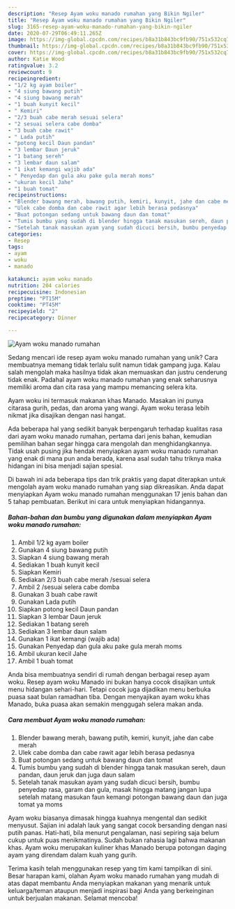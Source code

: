 ```yaml
---
description: "Resep Ayam woku manado rumahan yang Bikin Ngiler"
title: "Resep Ayam woku manado rumahan yang Bikin Ngiler"
slug: 3165-resep-ayam-woku-manado-rumahan-yang-bikin-ngiler
date: 2020-07-29T06:49:11.265Z
image: https://img-global.cpcdn.com/recipes/b8a31b843bc9fb90/751x532cq70/ayam-woku-manado-rumahan-foto-resep-utama.jpg
thumbnail: https://img-global.cpcdn.com/recipes/b8a31b843bc9fb90/751x532cq70/ayam-woku-manado-rumahan-foto-resep-utama.jpg
cover: https://img-global.cpcdn.com/recipes/b8a31b843bc9fb90/751x532cq70/ayam-woku-manado-rumahan-foto-resep-utama.jpg
author: Katie Wood
ratingvalue: 3.2
reviewcount: 9
recipeingredient:
- "1/2 kg ayam boiler"
- "4 siung bawang putih"
- "4 siung bawang merah"
- "1 buah kunyit kecil"
- " Kemiri"
- "2/3 buah cabe merah sesuai selera"
- "2 sesuai selera cabe domba"
- "3 buah cabe rawit"
- " Lada putih"
- "potong kecil Daun pandan"
- "3 lembar Daun jeruk"
- "1 batang sereh"
- "3 lembar daun salam"
- "1 ikat kemangi wajib ada"
- " Penyedap dan gula aku pake gula merah moms"
- "ukuran kecil Jahe"
- "1 buah tomat"
recipeinstructions:
- "Blender bawang merah, bawang putih, kemiri, kunyit, jahe dan cabe merah"
- "Ulek cabe domba dan cabe rawit agar lebih berasa pedasnya"
- "Buat potongan sedang untuk bawang daun dan tomat"
- "Tumis bumbu yang sudah di blender hingga tanak masukan sereh, daun pandan, daun jeruk dan juga daun salam"
- "Setelah tanak masukan ayam yang sudah dicuci bersih, bumbu penyedap rasa, garam dan gula, masak hingga matang jangan lupa setelah matang masukan faun kemangi potongan bawang daun dan juga tomat ya moms"
categories:
- Resep
tags:
- ayam
- woku
- manado

katakunci: ayam woku manado 
nutrition: 204 calories
recipecuisine: Indonesian
preptime: "PT15M"
cooktime: "PT45M"
recipeyield: "2"
recipecategory: Dinner

---
```



![Ayam woku manado rumahan](https://img-global.cpcdn.com/recipes/b8a31b843bc9fb90/751x532cq70/ayam-woku-manado-rumahan-foto-resep-utama.jpg)

Sedang mencari ide resep ayam woku manado rumahan yang unik? Cara membuatnya memang tidak terlalu sulit namun tidak gampang juga. Kalau salah mengolah maka hasilnya tidak akan memuaskan dan justru cenderung tidak enak. Padahal ayam woku manado rumahan yang enak seharusnya memiliki aroma dan cita rasa yang mampu memancing selera kita.

Ayam woku ini termasuk makanan khas Manado. Masakan ini punya citarasa gurih, pedas, dan aroma yang wangi. Ayam woku terasa lebih nikmat jika disajikan dengan nasi hangat.

Ada beberapa hal yang sedikit banyak berpengaruh terhadap kualitas rasa dari ayam woku manado rumahan, pertama dari jenis bahan, kemudian pemilihan bahan segar hingga cara mengolah dan menghidangkannya. Tidak usah pusing jika hendak menyiapkan ayam woku manado rumahan yang enak di mana pun anda berada, karena asal sudah tahu triknya maka hidangan ini bisa menjadi sajian spesial.


Di bawah ini ada beberapa tips dan trik praktis yang dapat diterapkan untuk mengolah ayam woku manado rumahan yang siap dikreasikan. Anda dapat menyiapkan Ayam woku manado rumahan menggunakan 17 jenis bahan dan 5 tahap pembuatan. Berikut ini cara untuk menyiapkan hidangannya.

<!--inarticleads1-->

##### Bahan-bahan dan bumbu yang digunakan dalam menyiapkan Ayam woku manado rumahan:

1. Ambil 1/2 kg ayam boiler
1. Gunakan 4 siung bawang putih
1. Siapkan 4 siung bawang merah
1. Sediakan 1 buah kunyit kecil
1. Siapkan  Kemiri
1. Sediakan 2/3 buah cabe merah /sesuai selera
1. Ambil 2 /sesuai selera cabe domba
1. Gunakan 3 buah cabe rawit
1. Gunakan  Lada putih
1. Siapkan potong kecil Daun pandan
1. Siapkan 3 lembar Daun jeruk
1. Sediakan 1 batang sereh
1. Sediakan 3 lembar daun salam
1. Gunakan 1 ikat kemangi (wajib ada)
1. Gunakan  Penyedap dan gula aku pake gula merah moms
1. Ambil ukuran kecil Jahe
1. Ambil 1 buah tomat


Anda bisa membuatnya sendiri di rumah dengan berbagai resep ayam woku. Resep ayam woku Manado ini bukan hanya cocok disajikan untuk menu hidangan sehari-hari. Tetapi cocok juga dijadikan menu berbuka puasa saat bulan ramadhan tiba. Dengan menyajikan ayam woku khas Manado, buka puasa akan semakin menggugah selera makan anda. 

<!--inarticleads2-->

##### Cara membuat Ayam woku manado rumahan:

1. Blender bawang merah, bawang putih, kemiri, kunyit, jahe dan cabe merah
1. Ulek cabe domba dan cabe rawit agar lebih berasa pedasnya
1. Buat potongan sedang untuk bawang daun dan tomat
1. Tumis bumbu yang sudah di blender hingga tanak masukan sereh, daun pandan, daun jeruk dan juga daun salam
1. Setelah tanak masukan ayam yang sudah dicuci bersih, bumbu penyedap rasa, garam dan gula, masak hingga matang jangan lupa setelah matang masukan faun kemangi potongan bawang daun dan juga tomat ya moms


Ayam woku biasanya dimasak hingga kuahnya mengental dan sedikit menyusut. Sajian ini adalah lauk yang sangat cocok bersanding dengan nasi putih panas. Hati-hati, bila menurut pengalaman, nasi sepiring saja belum cukup untuk puas menikmatinya. Sudah bukan rahasia lagi bahwa makanan khas. Ayam woku merupakan kuliner khas Manado berupa potongan daging ayam yang direndam dalam kuah yang gurih. 

Terima kasih telah menggunakan resep yang tim kami tampilkan di sini. Besar harapan kami, olahan Ayam woku manado rumahan yang mudah di atas dapat membantu Anda menyiapkan makanan yang menarik untuk keluarga/teman ataupun menjadi inspirasi bagi Anda yang berkeinginan untuk berjualan makanan. Selamat mencoba!
